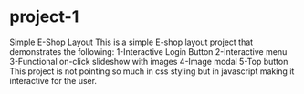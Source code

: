 # project-1
Simple E-Shop Layout
This is a simple E-shop layout project that demonstrates the following:
1-Interactive Login Button
2-Interactive menu 
3-Functional on-click slideshow with images
4-Image modal
5-Top button
This project is not pointing so much in css styling but in javascript making it interactive for the user.
